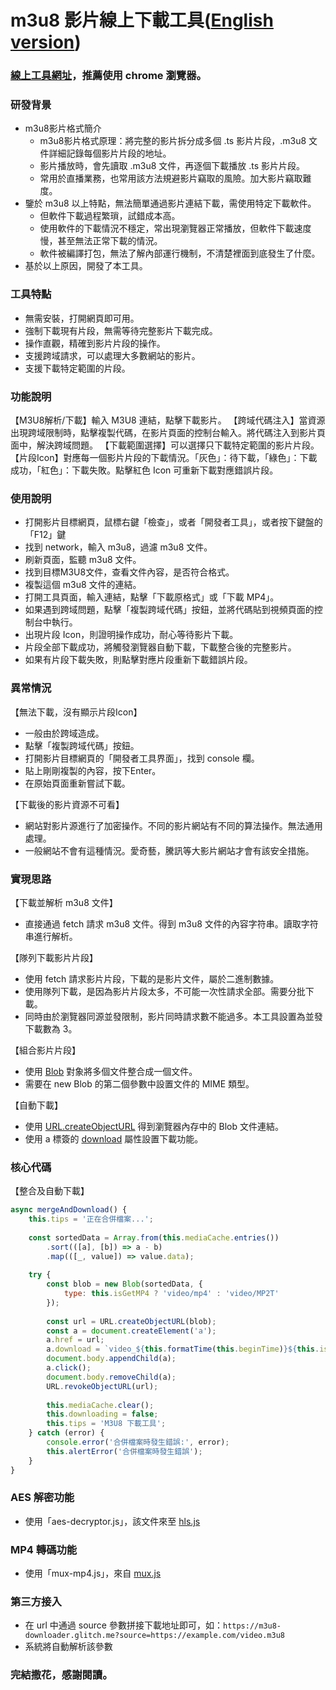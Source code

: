 # m3u8 影片線上下載工具([English version](https://github.com/SAOJSM/m3u8-downloader-cht/blob/master/README-EN.md))

### [線上工具網址](https://m3u8-downloader-cht.glitch.me)，推薦使用 chrome 瀏覽器。

### 研發背景
- m3u8影片格式簡介
    - m3u8影片格式原理：將完整的影片拆分成多個 .ts 影片片段，.m3u8 文件詳細記錄每個影片片段的地址。
    - 影片播放時，會先讀取 .m3u8 文件，再逐個下載播放 .ts 影片片段。
    - 常用於直播業務，也常用該方法規避影片竊取的風險。加大影片竊取難度。
- 鑒於 m3u8 以上特點，無法簡單通過影片連結下載，需使用特定下載軟件。
    - 但軟件下載過程繁瑣，試錯成本高。
    - 使用軟件的下載情況不穩定，常出現瀏覽器正常播放，但軟件下載速度慢，甚至無法正常下載的情況。
    - 軟件被編譯打包，無法了解內部運行機制，不清楚裡面到底發生了什麼。
- 基於以上原因，開發了本工具。

### 工具特點
- 無需安裝，打開網頁即可用。
- 強制下載現有片段，無需等待完整影片下載完成。
- 操作直觀，精確到影片片段的操作。
- 支援跨域請求，可以處理大多數網站的影片。
- 支援下載特定範圍的片段。

### 功能說明
【M3U8解析/下載】輸入 M3U8 連結，點擊下載影片。
【跨域代碼注入】當資源出現跨域限制時，點擊複製代碼，在影片頁面的控制台輸入。將代碼注入到影片頁面中，解決跨域問題。
【下載範圍選擇】可以選擇只下載特定範圍的影片片段。
【片段Icon】對應每一個影片片段的下載情況。「灰色」：待下載，「綠色」：下載成功，「紅色」：下載失敗。點擊紅色 Icon 可重新下載對應錯誤片段。

### 使用說明
- 打開影片目標網頁，鼠標右鍵「檢查」，或者「開發者工具」，或者按下鍵盤的「F12」鍵
- 找到 network，輸入 m3u8，過濾 m3u8 文件。
- 刷新頁面，監聽 m3u8 文件。
- 找到目標M3U8文件，查看文件內容，是否符合格式。
- 複製這個 m3u8 文件的連結。
- 打開工具頁面，輸入連結，點擊「下載原格式」或「下載 MP4」。
- 如果遇到跨域問題，點擊「複製跨域代碼」按鈕，並將代碼貼到視頻頁面的控制台中執行。
- 出現片段 Icon，則證明操作成功，耐心等待影片下載。
- 片段全部下載成功，將觸發瀏覽器自動下載，下載整合後的完整影片。
- 如果有片段下載失敗，則點擊對應片段重新下載錯誤片段。

### 異常情況
【無法下載，沒有顯示片段Icon】
  - 一般由於跨域造成。
  - 點擊「複製跨域代碼」按鈕。
  - 打開影片目標網頁的「開發者工具界面」，找到 console 欄。
  - 貼上剛剛複製的內容，按下Enter。
  - 在原始頁面重新嘗試下載。

【下載後的影片資源不可看】
  - 網站對影片源進行了加密操作。不同的影片網站有不同的算法操作。無法通用處理。
  - 一般網站不會有這種情況。愛奇藝，騰訊等大影片網站才會有該安全措施。

### 實現思路
【下載並解析 m3u8 文件】
- 直接通過 fetch 請求 m3u8 文件。得到 m3u8 文件的內容字符串。讀取字符串進行解析。

【隊列下載影片片段】
- 使用 fetch 請求影片片段，下載的是影片文件，屬於二進制數據。
- 使用隊列下載，是因為影片片段太多，不可能一次性請求全部。需要分批下載。
- 同時由於瀏覽器同源並發限制，影片同時請求數不能過多。本工具設置為並發下載數為 3。

【組合影片片段】
- 使用 [Blob](https://developer.mozilla.org/zh-CN/docs/Web/API/Blob) 對象將多個文件整合成一個文件。
- 需要在 new Blob 的第二個參數中設置文件的 MIME 類型。

【自動下載】
- 使用 [URL.createObjectURL](https://developer.mozilla.org/zh-CN/docs/Web/API/URL/createObjectURL) 得到瀏覽器內存中的 Blob 文件連結。
- 使用 a 標簽的 [download](https://developer.mozilla.org/zh-CN/docs/Web/HTML/Element/a) 屬性設置下載功能。

### 核心代碼
【整合及自動下載】

```javascript
async mergeAndDownload() {
    this.tips = '正在合併檔案...';
    
    const sortedData = Array.from(this.mediaCache.entries())
        .sort(([a], [b]) => a - b)
        .map(([_, value]) => value.data);
    
    try {
        const blob = new Blob(sortedData, { 
            type: this.isGetMP4 ? 'video/mp4' : 'video/MP2T' 
        });
        
        const url = URL.createObjectURL(blob);
        const a = document.createElement('a');
        a.href = url;
        a.download = `video_${this.formatTime(this.beginTime)}${this.isGetMP4 ? '.mp4' : '.ts'}`;
        document.body.appendChild(a);
        a.click();
        document.body.removeChild(a);
        URL.revokeObjectURL(url);
        
        this.mediaCache.clear();
        this.downloading = false;
        this.tips = 'M3U8 下載工具';
    } catch (error) {
        console.error('合併檔案時發生錯誤:', error);
        this.alertError('合併檔案時發生錯誤');
    }
}
```

### AES 解密功能
- 使用「aes-decryptor.js」，該文件來至 [hls.js](https://github.com/video-dev/hls.js)

### MP4 轉碼功能
- 使用「mux-mp4.js」，來自 [mux.js](https://github.com/videojs/mux.js#mp4)

### 第三方接入
- 在 url 中通過 source 參數拼接下載地址即可，如：```https://m3u8-downloader.glitch.me?source=https://example.com/video.m3u8```
- 系統將自動解析該參數

### 完結撒花，感謝閱讀。
